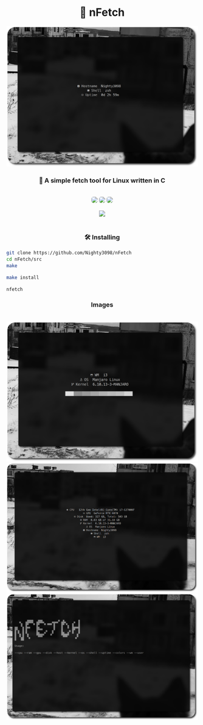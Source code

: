 <div align="center">
    <h1>🌿 nFetch</h1>
    <img src="imgs/2.png" />
    <h3>🌆 A simple fetch tool for Linux written in C</h3>
    <br>
    <a href="./LICENSE.md"><img  class="badge" src="https://img.shields.io/github/license/Nighty3098/nFetch?style=for-the-badge&color=a6e0b8&logoColor=ffffff&labelColor=1c1c29"  style="border-radius: 5px;"/></a>
    <img class="badge" src="https://img.shields.io/github/stars/Nighty3098/nFetch?style=for-the-badge&color=eed49f&logoColor=D9E0EE&labelColor=1c1c29" style="border-radius: 5px;"/>
    <img class="badge" src="https://img.shields.io/github/forks/Nighty3098/nFetch?style=for-the-badge&color=9dc3ea&logoColor=D9E0EE&labelColor=1c1c29"  style="border-radius: 5px;"/><br>
    <br>
    <a href="https://discord.com/channels/1238858182403559505"><img src="https://img.shields.io/discord/1238858182403559505?style=for-the-badge&color=c6a0f6&labelColor=363a4f&logo=discord&logoColor=cad3f5"></a>
    <br><br>
</div>
<h3 align="center">🛠️ Installing</h3>

```bash
git clone https://github.com/Nighty3098/nFetch
cd nFetch/src
make
```

```bash
make install
```

```bash
nfetch
```

<div align="center">
    <h3>Images</h3>
    <br>
    <img src="imgs/1.png" />
    <br>
    <img src="imgs/3.png" />
    <br>
    <img src="imgs/4.png" />
</div>

